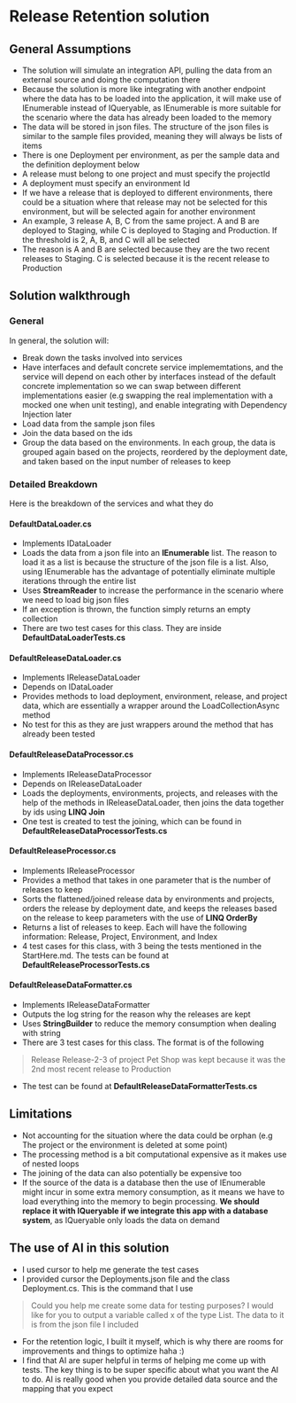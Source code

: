 # Release Retention solution

## General Assumptions
- The solution will simulate an integration API, pulling the data from an external source and doing the computation there
- Because the solution is more like integrating with another endpoint where the data has to be loaded into the application, it will make use of IEnumerable instead of IQueryable, as IEnumerable is more suitable for the scenario where the data has already been loaded to the memory
- The data will be stored in json files. The structure of the json files is similar to the sample files provided, meaning they will always be lists of items
- There is one Deployment per environment, as per the sample data and the definition deployment below
- A release must belong to one project and must specify the projectId 
- A deployment must specify an environment Id
- If we have a release that is deployed to different environments, there could be a situation where that release may not be selected for this environment, but will be selected again for another environment
- An example, 3 release A, B, C from the same project. A and B are deployed to Staging, while C is deployed to Staging and Production. If the threshold is 2, A, B, and C will all be selected
- The reason is A and B are selected because they are the two recent releases to Staging. C is selected because it is the recent release to Production

## Solution walkthrough

### General
In general, the solution will:
- Break down the tasks involved into services
- Have interfaces and default concrete service implememtations, and the service will depend on each other by interfaces instead of the default concrete implementation so we can swap between different implementations easier (e.g swapping the real implementation with a mocked one when unit testing), and enable integrating with Dependency Injection later 
- Load data from the sample json files 
- Join the data based on the ids
- Group the data based on the environments. In each group, the data is grouped again based on the projects, reordered by the deployment date, and taken based on the input number of releases to keep

### Detailed Breakdown

Here is the breakdown of the services and what they do
#### DefaultDataLoader.cs
- Implements IDataLoader
- Loads the data from a json file into an **IEnumerable** list. The reason to load it as a list is because the structure of the json file is a list. Also, using IEnumerable has the advantage of potentially eliminate multiple iterations through the entire list
- Uses **StreamReader** to increase the performance in the scenario where we need to load big json files
- If an exception is thrown, the function simply returns an empty collection
- There are two test cases for this class. They are inside **DefaultDataLoaderTests.cs**

#### DefaultReleaseDataLoader.cs
- Implements IReleaseDataLoader
- Depends on IDataLoader
- Provides methods to load deployment, environment, release, and project data, which are essentially a wrapper around the LoadCollectionAsync method
- No test for this as they are just wrappers around the method that has already been tested

#### DefaultReleaseDataProcessor.cs
- Implements IReleaseDataProcessor
- Depends on IReleaseDataLoader
- Loads the deployments, environments, projects, and releases with the help of the methods in IReleaseDataLoader, then joins the data together by ids using **LINQ Join**
- One test is created to test the joining, which can be found in **DefaultReleaseDataProcessorTests.cs**

#### DefaultReleaseProcessor.cs
- Implements IReleaseProcessor
- Provides a method that takes in one parameter that is the number of releases to keep
- Sorts the flattened/joined release data by environments and projects, orders the release by deployment date, and keeps the releases based on the release to keep parameters with the use of **LINQ OrderBy**
- Returns a list of releases to keep. Each will have the following information: Release, Project, Environment, and Index
- 4 test cases for this class, with 3 being the tests mentioned in the StartHere.md. The tests can be found at **DefaultReleaseProcessorTests.cs**

#### DefaultReleaseDataFormatter.cs
- Implements IReleaseDataFormatter
- Outputs the log string for the reason why the releases are kept
- Uses **StringBuilder** to reduce the memory consumption when dealing with string
- There are 3 test cases for this class. The format is of the following
> Release Release-2-3 of project Pet Shop was kept because it was the 2nd most recent release to Production
- The test can be found at **DefaultReleaseDataFormatterTests.cs**

## Limitations
- Not accounting for the situation where the data could be orphan (e.g The project or the environment is deleted at some point)
- The processing method is a bit computational expensive as it makes use of nested loops
- The joining of the data can also potentially be expensive too
- If the source of the data is a database then the use of IEnumerable might incur in some extra memory consumption, as it means we have to load everything into the memory to begin processing. **We should replace it with IQueryable if we integrate this app with a database system**, as IQueryable only loads the data on demand

## The use of AI in this solution
- I used cursor to help me generate the test cases
- I provided cursor the Deployments.json file and the class Deployment.cs. This is the command that I use 
> Could you help me create some data for testing purposes?
I would like for you to output a variable called x of the type List<Deployment>. The data to it is from the json file I included
- For the retention logic, I built it myself, which is why there are rooms for improvements and things to optimize haha :)
- I find that AI are super helpful in terms of helping me come up with tests. The key thing is to be super specific about what you want the AI to do. AI is really good when you provide detailed data source and the mapping that you expect